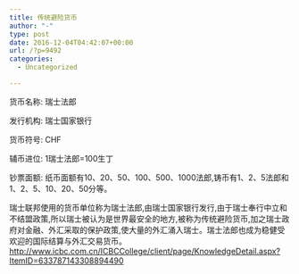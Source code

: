 ```yaml
---
title: 传统避险货币
author: "-"
type: post
date: 2016-12-04T04:42:07+00:00
url: /?p=9492
categories:
  - Uncategorized

---
```

货币名称: 瑞士法郎

发行机构: 瑞士国家银行

货币符号: CHF

辅币进位: 1瑞士法郎=100生丁

钞票面额: 纸币面额有10、20、50、100、500、1000法郎,铸币有1、2、5法郎和1、2、5、10、20、50分等。

瑞士联邦使用的货币单位称为瑞士法郎,由瑞士国家银行发行,由于瑞士奉行中立和不结盟政策,所以瑞士被认为是世界最安全的地方,被称为传统避险货币,加之瑞士政府对金融、外汇采取的保护政策,使大量的外汇涌入瑞士。瑞士法郎也成为稳健受欢迎的国际结算与外汇交易货币。http://www.icbc.com.cn/ICBCCollege/client/page/KnowledgeDetail.aspx?ItemID=633787143308894490